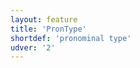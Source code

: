 ```yaml
---
layout: feature
title: 'PronType'
shortdef: 'pronominal type'
udver: '2'
---
```

<!-- Interlanguage links updated Čt lis 12 09:43:06 CET 2020 -->
